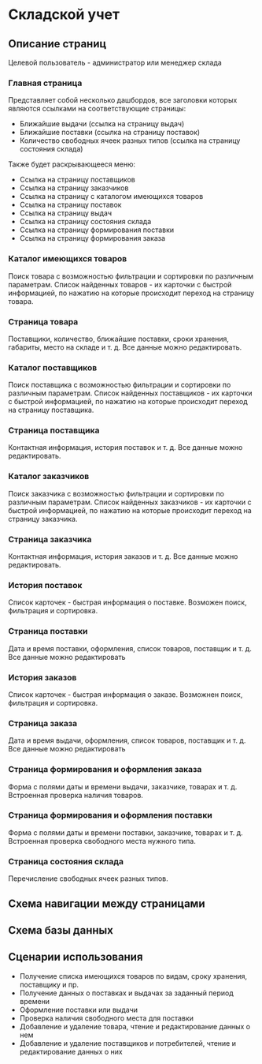 Складской учет
=======================
Описание страниц
-----------------------
Целевой пользователь - администратор или менеджер склада

### Главная страница

Представляет собой несколько дашбордов, все заголовки которых являются ссылками на соответствующие страницы:
- Ближайшие выдачи (ссылка на страницу выдач)
- Ближайшие поставки (ссылка на страницу поставок)
- Количество свободных ячеек разных типов (ссылка на страницу состояния склада)

Также будет раскрывающееся меню:
- Ссылка на страницу поставщиков
- Ссылка на страницу заказчиков
- Ссылка на страницу с каталогом имеющихся товаров
- Ссылка на страницу поставок
- Ссылка на страницу выдач
- Ссылка на страницу состояния склада
- Ссылка на страницу формирования поставки
- Ссылка на страницу формирования заказа

### Каталог имеющихся товаров
Поиск товара с возможностью фильтрации и сортировки по различным параметрам. Список найденных товаров - их карточки с быстрой информацией, по нажатию на которые происходит переход на страницу товара.

### Страница товара
Поставщики, количество, ближайшие поставки, сроки хранения, габариты, место на складе и т. д.
Все данные можно редактировать.

### Каталог поставщиков
Поиск поставщика с возможностью фильтрации и сортировки по различным параметрам. Список найденных поставщиков - их карточки с быстрой информацией, по нажатию на которые происходит переход на страницу поставщика.

### Страница поставщика
Контактная информация, история поставок и т. д. Все данные можно редактировать.

### Каталог заказчиков
Поиск заказчика с возможностью фильтрации и сортировки по различным параметрам. Список найденных заказчиков - их карточки с быстрой информацией, по нажатию на которые происходит переход на страницу заказчика.

### Страница заказчика
Контактная информация, история заказов и т. д. Все данные можно редактировать.

### История поставок
Список карточек - быстрая информация о поставке. Возможен поиск, фильтрация и сортировка.

### Страница поставки
Дата и время поставки, оформления, список товаров, поставщик и т. д. Все данные можно редактировать

### История заказов
Список карточек - быстрая информация о заказе. Возможнен поиск, фильтрация и сортировка.

### Страница заказа
Дата и время выдачи, оформления, список товаров, поставщик и т. д. Все данные можно редактировать

### Страница формирования и оформления заказа
Форма с полями даты и времени выдачи, заказчике, товарах и т. д. Встроенная проверка наличия товаров.

### Страница формирования и оформления поставки
Форма с полями даты и времени поставки, заказчике, товарах и т. д. Встроенная проверка свободного места нужного типа.

### Страница состояния склада
Перечисление свободных ячеек разных типов. 

Схема навигации между страницами
-----------------

Схема базы данных
-----------------

Сценарии использования
----------------------
- Получение списка имеющихся товаров по видам, сроку хранения, поставщику и пр.
- Получение данных о поставках и выдачах за заданный период времени
- Оформление поставки или выдачи
- Проверка наличия свободного места для поставки
- Добавление и удаление товара, чтение и редактирование данных о нем
- Добавление и удаление поставщиков и потребителей, чтение и редактирование данных о них
